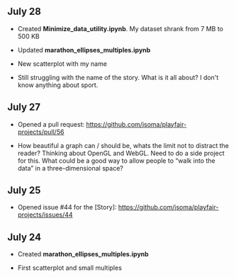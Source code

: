 ## July 28

* Created **Minimize_data_utility.ipynb**. My dataset shrank from 7 MB to 500 KB

* Updated **marathon_ellipses_multiples.ipynb**

* New scatterplot with my name

* Still struggling with the name of the story. What is it all about? I don't know anything about sport.


## July 27

* Opened a pull request: https://github.com/jsoma/playfair-projects/pull/56

* How beautiful a graph can / should be, whats the limit not to distract the reader? Thinking about OpenGL and WebGL. Need to do a side project for this. What could be a good way to allow people to “walk into the data” in a three-dimensional space?


## July 25

* Opened issue #44 for the [Story]: https://github.com/jsoma/playfair-projects/issues/44



## July 24

* Created **marathon_ellipses_multiples.ipynb**

* First scatterplot and small multiples